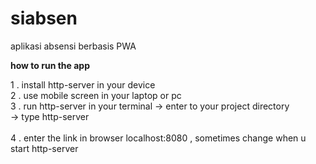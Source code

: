 # siabsen

aplikasi absensi berbasis PWA  </br>

<b>how to run the app</b>  </br>

1 . install http-server in your device </br>
2 . use mobile screen in your laptop or pc </br>
3 . run http-server in your terminal
        -> enter to your project directory <br>
        -> type http-server <br>
     </br> 
4 . enter the link in browser localhost:8080 , sometimes change when u start http-server </br>
